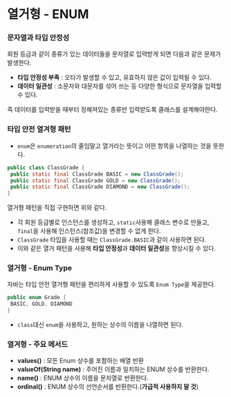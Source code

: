 # 열거형 - ENUM

### 문자열과 타입 안정성

회원 등급과 같이 종류가 있는 데이터들을 문자열로 입력받게 되면 다음과 같은 문제가 발생한다.

- **타입 안정성 부족** : 오타가 발생할 수 있고, 유효하지 않은 값이 입력될 수 있다.
- **데이터 일관성** : 소문자와 대문자를 섞어 쓰는 등 다양한 형식으로 문자열을 입력할 수 있다.

즉 데이터를 입력받을 때부터 정해져있는 종류만 입력받도록 클래스를 설계해야한다.

### 타입 안전 열겨형 패턴

- ```enum```은 ```enumeration```의 줄임말고 열거라는 뜻이고 어떤 항목을 나열하는 것을 뜻한다. 

```java
public class ClassGrade {
 public static final ClassGrade BASIC = new ClassGrade();
 public static final ClassGrade GOLD = new ClassGrade();
 public static final ClassGrade DIAMOND = new ClassGrade();
}
```

열거형 패턴을 직접 구현하면 위와 같다.

- 각 회원 등급별로 인스턴스를 생성하고, ```static```사용해 클래스 변수로 만들고, ```final```을 사용해 인스턴스(참조값)을 변경할 수 없게 한다.
- ```ClassGrade``` 타입을 사용할 때는 ```ClassGrade.BASIC```과 같이 사용하면 된다.
- 이와 같은 열거 패턴을 사용해 **타입 안정성**과 **데이터 일관성**을 향상시킬 수 있다.

### 열거형 - Enum Type

자바는 타입 안전 열거형 패턴을 편리하게 사용할 수 있도록 ```Enum Type```을 제공한다.

```java
public enum Grade {
 BASIC, GOLD, DIAMOND
}
```

- ```class```대신 ```enum```을 사용하고, 원하는 상수의 이름을 나열하면 된다.

### 열겨형 - 주요 메서드

- **values()** : 모든 Enum 상수를 포함하는 배열 반환
- **valueOf(String name)** : 주어진 이름과 일치하는 ENUM 상수를 반환한다.
- **name()** : ENUM 상수의 이름을 문자열로 반환한다.
- **ordinal()** : ENUM 상수의 선언순서를 반환한다.(**가급적 사용하지 말 것**)
